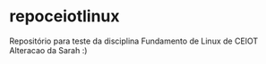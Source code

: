 # repoceiotlinux
Repositório para teste da disciplina Fundamento de Linux de CEIOT
Alteracao da Sarah :)
